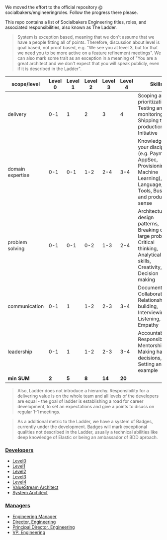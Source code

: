 We moved the effort to the official repository @ socialbakers/engineeringroles. Follow the progress there please.

This repo contains a list of Socialbakers Engineering titles, roles, and associated responsibilities, also known as The Ladder.

> System is exception based, meaning that we don't assume that we have a people fitting all of points. Therefore, discussion about level is goal based, not proof based, e.g. "We see you at level 3, but for that we need you to be more active on a feature refinement meetings". We can also mark some trait as an exception in a meaning of "You are a great architect and we don't expect that you will speak publicly, even if it is described in the Ladder". 

| scope/level    | Level 0 | Level 1 | Level 2 | Level 3 | Level 4 | Skills |
|----------------|---------|---------|---------|---------|---------|---------|
| delivery         |   0-1   |    1    |    2    |    3    |    4    | Scoping and prioritization, Testing and monitoring, Shipping to production, Initiative |
| domain expertise   |   0-1   |   0-1   |   1-2   |   2-4   |   3-4   | Knowledge of your discipline (e.g. Payments, AppSec, Provisioning, Machine Learning), Language, Tools, Business and product sense |
| problem solving     |   0-1   |   0-1   |   0-2   |   1-3   |   2-4   | Architecture & design patterns, Breaking down large problems, Critical thinking, Analytical skills, Creativity, Decision making |
| communication  |   0-1   |    1    |   1-2   |   2-3   |   3-4   | Documentation, Collaboration, Relationship-building, Interviewing, Listening, Empathy |
| leadership  |   0-1   |    1    |   1-2   |   2-3   |   3-4   |Accountability, Responsibility, Mentorship, Making hard decisions, Setting an example |
| **min SUM**    |  **2**  |  **5**  |  **8**  |  **14** |  **20** ||

> Also, Ladder does not introduce a hierarchy. Responsibility for a delivering value is on the whole team and all levels of the developers are equal - the goal of ladder is establishing a road for career development, to set an expectations and give a points to disuss on regular 1-1 meetings.

> As a additional metric to the Ladder, we have a system of Badges, currently under the development. Badges will mark exceptional qualities not described in the Ladder, usually a technical abilities like deep knowledge of Elastic or being an ambassador of BDD aproach.




### [Developers](developers/developers_path.md)

* [Level0](developers/intern.md)
* [Level1](developers/level1.md)
* [Level2](developers/level2.md)
* [Level3](developers/level3.md)
* [Level4](developers/level4.md)
* [ValueStream Architect](developers/vsarchitect.md)
* [System Architect](developers/systemarchitect.md)

### [Managers](managers/managers_path.md)

* [Engineering Manager](managers/engineering_manager.md)
* [Director, Engineering](managers/director_engineering.md)
* [Principal Director, Engineering](managers/principal_director_engineering.md)
* [VP, Engineering](managers/vp_engineering.md)





